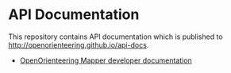 # API Documentation

This repository contains API documentation which is published to http://openorienteering.github.io/api-docs.

- [OpenOrienteering Mapper developer documentation](http://openorienteering.github.io/api-docs/mapper)
